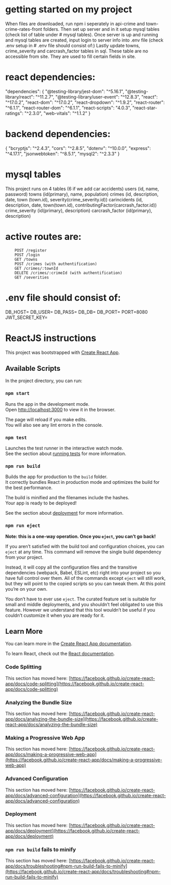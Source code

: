 # getting started on my project

When files are downloaded, run npm i seperately in api-crime and town-crime-rates-front folders.
Then set up server and in it setup mysql tables (check list of table under # mysql tables).
Once server is up and running and mysql tables are created, input login to server info into .env file (check .env setup in # .env file should consist of:)
Lastly update towns, crime_severity and carcrash_factor tables in sql. These table are no accessible from site. They are used to fill certain fields in site.

# react dependencies:
"dependencies": {
    "@testing-library/jest-dom": "^5.16.1",
    "@testing-library/react": "^11.2.7",
    "@testing-library/user-event": "^12.8.3",
    "react": "^17.0.2",
    "react-dom": "^17.0.2",
    "react-dropdown": "^1.9.2",
    "react-router": "^6.1.1",
    "react-router-dom": "^6.1.1",
    "react-scripts": "4.0.3",
    "react-star-ratings": "^2.3.0",
    "web-vitals": "^1.1.2"
  }

# backend dependencies: 
{
    "bcryptjs": "^2.4.3",
    "cors": "^2.8.5",
    "dotenv": "^10.0.0",
    "express": "^4.17.1",
    "jsonwebtoken": "^8.5.1",
    "mysql2": "^2.3.3"
}

# mysql tables

This project runs on 4 tables (6 if we add car accidents)
users (id, name, password)
towns (id(primary), name, population)
crimes (id, description, date, town (town.id), severity(crime_severity.id))
carincidents (id, description, date, town(town.id), contributingFactor(carcrash_factor.id))
crime_severity (id(primary), description)
carcrash_factor (id(primary), description)

# active routes are:

        POST /register
        POST /login
        GET /towns
        POST /crimes (with authentification)
        GET /crimes/:townId
        DELETE /crimes/:crimeId (with authentification)
        GET /severities

# .env file should consist of:
DB_HOST=
DB_USER=
DB_PASS=
DB_DB=
DB_PORT=
PORT=8080
JWT_SECRET_KEY=

# ReactJS instructions

This project was bootstrapped with [Create React App](https://github.com/facebook/create-react-app).

## Available Scripts

In the project directory, you can run:

### `npm start`

Runs the app in the development mode.\
Open [http://localhost:3000](http://localhost:3000) to view it in the browser.

The page will reload if you make edits.\
You will also see any lint errors in the console.

### `npm test`

Launches the test runner in the interactive watch mode.\
See the section about [running tests](https://facebook.github.io/create-react-app/docs/running-tests) for more information.

### `npm run build`

Builds the app for production to the `build` folder.\
It correctly bundles React in production mode and optimizes the build for the best performance.

The build is minified and the filenames include the hashes.\
Your app is ready to be deployed!

See the section about [deployment](https://facebook.github.io/create-react-app/docs/deployment) for more information.

### `npm run eject`

**Note: this is a one-way operation. Once you `eject`, you can’t go back!**

If you aren’t satisfied with the build tool and configuration choices, you can `eject` at any time. This command will remove the single build dependency from your project.

Instead, it will copy all the configuration files and the transitive dependencies (webpack, Babel, ESLint, etc) right into your project so you have full control over them. All of the commands except `eject` will still work, but they will point to the copied scripts so you can tweak them. At this point you’re on your own.

You don’t have to ever use `eject`. The curated feature set is suitable for small and middle deployments, and you shouldn’t feel obligated to use this feature. However we understand that this tool wouldn’t be useful if you couldn’t customize it when you are ready for it.

## Learn More

You can learn more in the [Create React App documentation](https://facebook.github.io/create-react-app/docs/getting-started).

To learn React, check out the [React documentation](https://reactjs.org/).

### Code Splitting

This section has moved here: [https://facebook.github.io/create-react-app/docs/code-splitting](https://facebook.github.io/create-react-app/docs/code-splitting)

### Analyzing the Bundle Size

This section has moved here: [https://facebook.github.io/create-react-app/docs/analyzing-the-bundle-size](https://facebook.github.io/create-react-app/docs/analyzing-the-bundle-size)

### Making a Progressive Web App

This section has moved here: [https://facebook.github.io/create-react-app/docs/making-a-progressive-web-app](https://facebook.github.io/create-react-app/docs/making-a-progressive-web-app)

### Advanced Configuration

This section has moved here: [https://facebook.github.io/create-react-app/docs/advanced-configuration](https://facebook.github.io/create-react-app/docs/advanced-configuration)

### Deployment

This section has moved here: [https://facebook.github.io/create-react-app/docs/deployment](https://facebook.github.io/create-react-app/docs/deployment)

### `npm run build` fails to minify

This section has moved here: [https://facebook.github.io/create-react-app/docs/troubleshooting#npm-run-build-fails-to-minify](https://facebook.github.io/create-react-app/docs/troubleshooting#npm-run-build-fails-to-minify)
